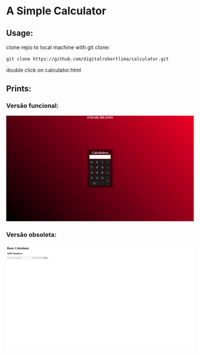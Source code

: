 # A Simple Calculator

## Usage:

clone repo to local machine with git clone:
~~~
git clone https://github.com/digitalrobertlima/calculator.git
~~~

double click on calculator.html

## Prints:

### Versão funcional:
![print da calculadora](print-calculator.png)

### Versão obsoleta:
![print da versão 1 já obsoleta](print-version1.png)
